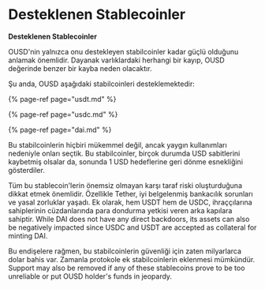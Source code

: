 # Desteklenen Stablecoinler

**Desteklenen Stablecoinler**

OUSD'nin yalnızca onu destekleyen stabilcoinler kadar güçlü olduğunu anlamak önemlidir. Dayanak varlıklardaki herhangi bir kayıp, OUSD değerinde benzer bir kayba neden olacaktır.

Şu anda, OUSD aşağıdaki stabilcoinleri desteklemektedir:

{% page-ref page="usdt.md" %}

{% page-ref page="usdc.md" %}

{% page-ref page="dai.md" %}

Bu stabilcoinlerin hiçbiri mükemmel değil, ancak yaygın kullanımları nedeniyle onları seçtik. Bu stabilcoinler, birçok durumda USD sabitlerini kaybetmiş olsalar da, sonunda 1 USD hedeflerine geri dönme esnekliğini gösterdiler.

Tüm bu stablecoin'lerin önemsiz olmayan karşı taraf riski oluşturduğuna dikkat etmek önemlidir. Özellikle Tether, iyi belgelenmiş bankacılık sorunları ve yasal zorluklar yaşadı. Ek olarak, hem USDT hem de USDC, ihraççılarına sahiplerinin cüzdanlarında para dondurma yetkisi veren arka kapılara sahiptir. While DAI does not have any direct backdoors, its assets can also be negatively impacted since USDC and USDT are accepted as collateral for minting DAI.

Bu endişelere rağmen, bu stabilcoinlerin güvenliği için zaten milyarlarca dolar bahis var. Zamanla protokole ek stabilcoinlerin eklenmesi mümkündür. Support may also be removed if any of these stablecoins prove to be too unreliable or put OUSD holder's funds in jeopardy. 

